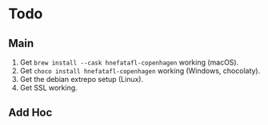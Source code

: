 # Todo

## Main

1. Get `brew install --cask hnefatafl-copenhagen` working (macOS).
2. Get `choco install hnefatafl-copenhagen` working (Windows, chocolaty).
3. Get the debian extrepo setup (Linux).
4. Get SSL working.

## Add Hoc
